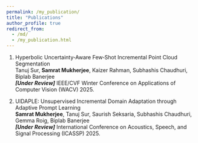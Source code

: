 ```yaml
---
permalink: /my_publication/
title: "Publications"
author_profile: true
redirect_from: 
  - /md/
  - /my_publication.html
---
```



1. Hyperbolic Uncertainty‑Aware Few‑Shot Incremental Point Cloud Segmentation
   <br> Tanuj Sur, **Samrat Mukherjee**, Kaizer Rahman, Subhashis Chaudhuri, Biplab Banerjee
   <br> **_[Under Review]_** IEEE/CVF Winter Conference on Applications of Computer Vision (WACV) 2025.

2. UIDAPLE: Unsupervised Incremental Domain Adaptation through Adaptive Prompt Learning
   <br> **Samrat Mukherjee**, Tanuj Sur, Saurish Seksaria, Subhashis Chaudhuri, Gemma Roig, Biplab Banerjee
   <br> **_[Under Review]_** International Conference on Acoustics, Speech, and Signal Processing (ICASSP) 2025.
